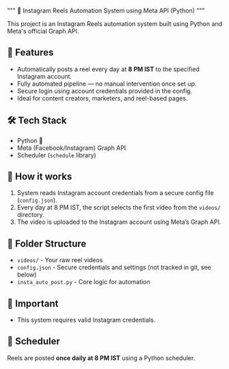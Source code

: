 """
📸 Instagram Reels Automation System using Meta API (Python)
"""

This project is an Instagram Reels automation system built using Python and Meta's official Graph API.

## 🚀 Features
- Automatically posts a reel every day at **8 PM IST** to the specified Instagram account.
- Fully automated pipeline — no manual intervention once set up.
- Secure login using account credentials provided in the config.
- Ideal for content creators, marketers, and reel-based pages.

## 🛠️ Tech Stack
- Python 🐍  
- Meta (Facebook/Instagram) Graph API  
- Scheduler (`schedule` library)

## 🔧 How it works
1. System reads Instagram account credentials from a secure config file (`config.json`).
2. Every day at 8 PM IST, the script selects the first video from the `videos/` directory.
3. The video is uploaded to the Instagram account using Meta’s Graph API.


## 📂 Folder Structure
- `videos/` - Your raw reel videos  
- `config.json` - Secure credentials and settings (not tracked in git, see below)  
- `insta_auto_post.py` - Core logic for automation  

## 🔐 Important
- This system requires valid Instagram credentials.

## 📅 Scheduler
Reels are posted **once daily at 8 PM IST** using a Python scheduler.

